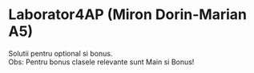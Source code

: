 # Laborator4AP (Miron Dorin-Marian A5)
Solutii pentru optional si bonus. \
Obs: Pentru bonus clasele relevante sunt Main si Bonus!

